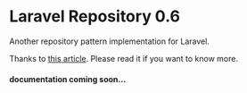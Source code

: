 # Laravel Repository 0.6

Another repository pattern implementation for Laravel.

Thanks to [this article](https://bosnadev.com/2015/03/07/using-repository-pattern-in-laravel-5). Please read it if you want to know more. 
 
#### documentation coming soon...